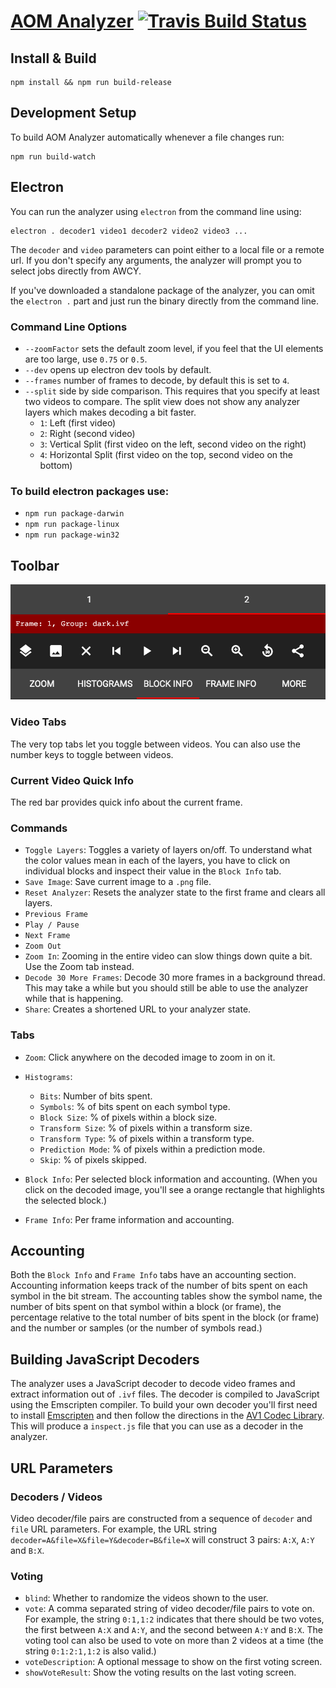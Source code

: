 # [AOM Analyzer](http://aomanalyzer.org) [![Travis Build Status](https://travis-ci.org/mbebenita/aomanalyzer.svg?branch=master)](https://travis-ci.org/mbebenita/aomanalyzer)

## Install & Build

```
npm install && npm run build-release
```

## Development Setup

To build AOM Analyzer automatically whenever a file changes run:

```
npm run build-watch
```

## Electron

You can run the analyzer using `electron` from the command line using:

```
electron . decoder1 video1 decoder2 video2 video3 ...
```

The `decoder` and `video` parameters can point either to a local file or a remote url. If you don't specify any arguments, the analyzer will prompt you to select jobs directly from AWCY.

If you've downloaded a standalone package of the analyzer, you can omit the `electron .` part and just run the binary directly from the command line.

### Command Line Options

- `--zoomFactor` sets the default zoom level, if you feel that the UI elements are too large, use `0.75` or `0.5`.
- `--dev` opens up electron dev tools by default.
- `--frames` number of frames to decode, by default this is set to `4`.
- `--split` side by side comparison. This requires that you specify at least two videos to compare. The split view does not show any analyzer layers which makes decoding a bit faster.
  - `1`: Left (first video)
  - `2`: Right (second video)
  - `3`: Vertical Split (first video on the left, second video on the right)
  - `4`: Horizontal Split (first video on the top, second video on the bottom)

### To build electron packages use:

- `npm run package-darwin`
- `npm run package-linux`
- `npm run package-win32`

## Toolbar

![GitHub Logo](/img/toolbar.png)

### Video Tabs

The very top tabs let you toggle between videos. You can also use the number keys to toggle between videos.

### Current Video Quick Info

The red bar provides quick info about the current frame.

### Commands

- `Toggle Layers`: Toggles a variety of layers on/off. To understand what the color values mean in each of the layers, you have to click on individual blocks and inspect their value in the `Block Info` tab.
- `Save Image`: Save current image to a `.png` file.
- `Reset Analyzer`: Resets the analyzer state to the first frame and clears all layers.
- `Previous Frame`
- `Play / Pause`
- `Next Frame`
- `Zoom Out`
- `Zoom In`: Zooming in the entire video can slow things down quite a bit. Use the Zoom tab instead.
- `Decode 30 More Frames`: Decode 30 more frames in a background thread. This may take a while but you should still be able to use the analyzer while that is happening.
- `Share`: Creates a shortened URL to your analyzer state.

### Tabs

- `Zoom`: Click anywhere on the decoded image to zoom in on it.

- `Histograms`:
  - `Bits`: Number of bits spent.
  - `Symbols`: % of bits spent on each symbol type.
  - `Block Size`: % of pixels within a block size.
  - `Transform Size`: % of pixels within a transform size.
  - `Transform Type`: % of pixels within a transform type.
  - `Prediction Mode`: % of pixels within a prediction mode.
  - `Skip`: % of pixels skipped.

- `Block Info`: Per selected block information and accounting. (When you click on the decoded image, you'll see a orange rectangle that highlights the selected block.)
- `Frame Info`: Per frame information and accounting.

## Accounting

Both the `Block Info` and `Frame Info` tabs have an accounting section. Accounting information keeps track of the number of bits spent on each symbol in the bit stream. The accounting tables show the symbol name, the number of bits spent on that symbol within a block (or frame), the percentage relative to the total number of bits spent in the block (or frame) and the number or samples (or the number of symbols read.)

## Building JavaScript Decoders

The analyzer uses a JavaScript decoder to decode video frames and extract information out of `.ivf` files. The decoder is compiled to JavaScript using the Emscripten compiler. To build your own decoder you'll first need to install [Emscripten](https://kripken.github.io/emscripten-site/docs/getting_started/downloads.html) and then follow the directions in the [AV1 Codec Library](https://aomedia.googlesource.com/aom/#emscripten-builds). This will produce a `inspect.js` file that you can use as a decoder in the analyzer.

## URL Parameters

### Decoders / Videos

Video decoder/file pairs are constructed from a sequence of `decoder` and `file` URL parameters. For example, the URL string `decoder=A&file=X&file=Y&decoder=B&file=X` will construct 3 pairs: `A:X`, `A:Y` and `B:X`.

### Voting

  - `blind`: Whether to randomize the videos shown to the user.
  - `vote`: A comma separated string of video decoder/file pairs to vote on. For example, the string `0:1,1:2` indicates that there should be two votes, the first between `A:X` and `A:Y`, and the second between `A:Y` and `B:X`. The voting tool can also be used to vote on more than 2 videos at a time (the string `0:1:2:1,1:2` is also valid.)
  - `voteDescription`: A optional message to show on the first voting screen.
  - `showVoteResult`: Show the voting results on the last voting screen.
